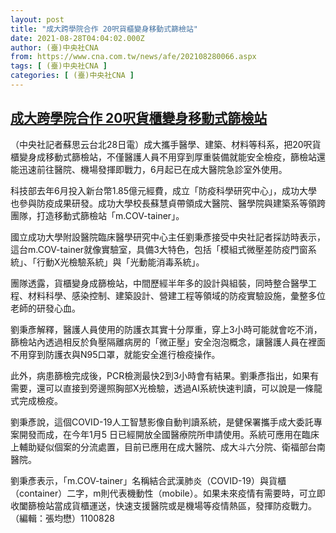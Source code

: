 ```yaml
---
layout: post
title: "成大跨學院合作 20呎貨櫃變身移動式篩檢站"
date: 2021-08-28T04:04:02.000Z
author: (臺)中央社CNA
from: https://www.cna.com.tw/news/afe/202108280066.aspx
tags: [ (臺)中央社CNA ]
categories: [ (臺)中央社CNA ]
---
```

<!--1630123442000-->
[成大跨學院合作 20呎貨櫃變身移動式篩檢站](https://www.cna.com.tw/news/afe/202108280066.aspx)
------

<div>
<div></div><div class="paragraph"><p>（中央社記者蘇思云台北28日電）成大攜手醫學、建築、材料等科系，把20呎貨櫃變身成移動式篩檢站，不僅醫護人員不用穿到厚重裝備就能安全檢疫，篩檢站還能迅速前往醫院、機場發揮即戰力，6月起已在成大醫院急診室外使用。</p><p>科技部去年6月投入新台幣1.85億元經費，成立「防疫科學研究中心」，成功大學也參與防疫成果研發。成功大學校長蘇慧貞帶領成大醫院、醫學院與建築系等領跨團隊，打造移動式篩檢站「m.COV-tainer」。</p><p>國立成功大學附設醫院臨床醫學研究中心主任劉秉彥接受中央社記者採訪時表示，這台m.COV-tainer就像實驗室，具備3大特色，包括「模組式微壓差防疫門窗系統」、「行動X光檢驗系統」與「光動能消毒系統」。</p><p>團隊透露，貨櫃變身成篩檢站，中間歷經半年多的設計與組裝，同時整合醫學工程、材料科學、感染控制、建築設計、營建工程等領域的防疫實驗設施，彙整多位老師的研發心血。</p><p>劉秉彥解釋，醫護人員使用的防護衣其實十分厚重，穿上3小時可能就會吃不消，篩檢站內透過相反於負壓隔離病房的「微正壓」安全泡泡概念，讓醫護人員在裡面不用穿到防護衣與N95口罩，就能安全進行檢疫操作。</p><p>此外，病患篩檢完成後，PCR檢測最快2到3小時會有結果。劉秉彥指出，如果有需要，還可以直接到旁邊照胸部X光檢驗，透過AI系統快速判讀，可以說是一條龍式完成檢疫。</p><p>劉秉彥說，這個COVID-19人工智慧影像自動判讀系統，是健保署攜手成大委託專案開發而成，在今年1月5 日已經開放全國醫療院所申請使用。系統可應用在臨床上輔助疑似個案的分流處置，目前已應用在成大醫院、成大斗六分院、衛福部台南醫院。</p><p>劉秉彥表示，「m.COV-tainer」名稱結合武漢肺炎（COVID-19）與貨櫃（container）二字，m則代表機動性（mobile）。如果未來疫情有需要時，可立即收闔篩檢站當成貨櫃運送，快速支援醫院或是機場等疫情熱區，發揮防疫戰力。（編輯：張均懋）1100828</p></div>
</div>
